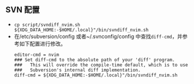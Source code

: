 
## SVN 配置

- `cp script/svndiff_nvim.sh ${XDG_DATA_HOME:-$HOME/.local}"/bin/svndiff_nvim.sh`
- 在/etc/subversion/config 或者~/.svnconfig/config 中查找`diff-cmd`，并参考如下配置进行修改。
  ```config
  editor-cmd = nvim
  ### Set diff-cmd to the absolute path of your 'diff' program.
  ###   This will override the compile-time default, which is to use
  ###   Subversion's internal diff implementation.
  diff-cmd = ${XDG_DATA_HOME:-$HOME/.local}"/bin/svndiff_nvim.sh
  ```
